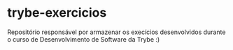 # trybe-exercicios
Repositório responsável por armazenar os execícios desenvolvidos durante o curso de Desenvolvimento de Software da Trybe :)
